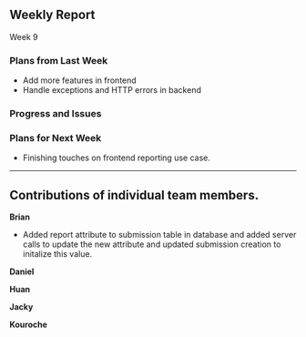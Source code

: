 
## Weekly Report
Week 9

### Plans from Last Week
* Add more features in frontend
* Handle exceptions and HTTP errors in backend



### Progress and Issues



### Plans for Next Week
* Finishing touches on frontend reporting use case.

________________


## Contributions of individual team members.
**Brian**
* Added report attribute to submission table in database and added server calls to update the new attribute and updated submission creation to initalize this value.


**Daniel**



**Huan**


**Jacky**



**Kouroche**

